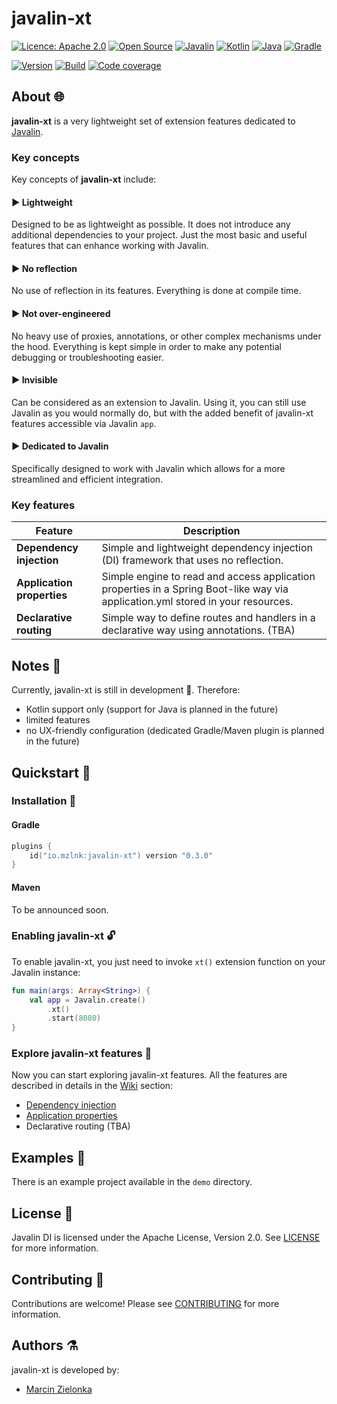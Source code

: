 # javalin-xt

[![Licence: Apache 2.0](https://img.shields.io/badge/Licence-Apache%202.0-blue.svg)](https://shields.io/)
[![Open Source](https://badges.frapsoft.com/os/v2/open-source.svg?v=103)](https://github.com/ellerbrock/open-source-badges/)
[![Javalin](https://img.shields.io/badge/Javalin-6.3.0-008abb.svg)](https://javalin.io/)
[![Kotlin](https://img.shields.io/badge/Kotlin-2.0.21-purple.svg)](https://kotlinlang.org/)
[![Java](https://img.shields.io/badge/Java-17-f5222f.svg)](https://www.java.com/)
[![Gradle](https://img.shields.io/badge/Gradle-8.5-27c2b7.svg)](https://gradle.org/)

[![Version](https://img.shields.io/badge/version-0.3.0-397ee6)](https://central.sonatype.com/artifact/io.mzlnk/javalin-xt/overview)
[![Build](https://img.shields.io/endpoint?url=https%3A%2F%2Fgist.githubusercontent.com%2Fjavalin-xt-bot%2F896b6842fd99039b5a14141bd2e80f41%2Fraw%2Fbuild.json)](#)
[![Code coverage](https://img.shields.io/endpoint?url=https%3A%2F%2Fgist.githubusercontent.com%2Fjavalin-xt-bot%2F896b6842fd99039b5a14141bd2e80f41%2Fraw%2Fcode-coverage.json
)](#)

## About 🌐
**javalin-xt** is a very lightweight set of extension features dedicated to [Javalin](https://javalin.io/).

### Key concepts

Key concepts of **javalin-xt** include:

#### ▶ Lightweight

Designed to be as lightweight as possible. It does not introduce any additional dependencies to your project. Just the most basic and useful features that can enhance working with Javalin.  

#### ▶ No reflection 

No use of reflection in its features. Everything is done at compile time.

#### ▶ Not over-engineered

No heavy use of proxies, annotations, or other complex mechanisms under the hood. Everything is kept simple in order to make 
any potential debugging or troubleshooting easier.

#### ▶ Invisible

Can be considered as an extension to Javalin. Using it, you can still use Javalin as you would normally do, but with the added benefit of javalin-xt features accessible via Javalin  `app`.

#### ▶ Dedicated to Javalin

Specifically designed to work with Javalin which allows for a more streamlined and efficient integration. 

### Key features

| Feature                    | Description                                                                                                                     |
|----------------------------|---------------------------------------------------------------------------------------------------------------------------------|
| **Dependency injection**   | Simple and lightweight dependency injection (DI) framework that uses no reflection.                                             |
| **Application properties** | Simple engine to read and access application properties in a Spring Boot-like way via application.yml stored in your resources. |
| **Declarative routing**    | Simple way to define routes and handlers in a declarative way using annotations. (TBA)                                          |

## Notes 📄

Currently, javalin-xt is still in development 🚧. Therefore:

- Kotlin support only (support for Java is planned in the future)
- limited features
- no UX-friendly configuration (dedicated Gradle/Maven plugin is planned in the future)

## Quickstart 🚀

### Installation 🔧

#### Gradle

```kotlin
plugins {
    id("io.mzlnk:javalin-xt") version "0.3.0"
}
```

#### Maven

To be announced soon.

### Enabling javalin-xt 🔓

To enable javalin-xt, you just need to invoke `xt()` extension function on your Javalin instance:

```kotlin
fun main(args: Array<String>) {
    val app = Javalin.create()
        .xt()
        .start(8080)
}
```

### Explore javalin-xt features 🎯

Now you can start exploring javalin-xt features. All the features are described in details in
the [Wiki](https://github.com/mzlnk/javalin-xt/wiki) section:

- [Dependency injection](https://github.com/mzlnk/javalin-xt/wiki/Dependency-injection)
- [Application properties](https://github.com/mzlnk/javalin-xt/wiki/Application-properties)
- Declarative routing (TBA)

## Examples 📂

There is an example project available in the `demo` directory.

## License 🎫

Javalin DI is licensed under the Apache License, Version 2.0. See [LICENSE](LICENSE) for more information.

## Contributing 💪

Contributions are welcome! Please see [CONTRIBUTING](CONTRIBUTING.md) for more information.

## Authors ⚗️

javalin-xt is developed by:

- [Marcin Zielonka](https://github.com/mzlnk)

